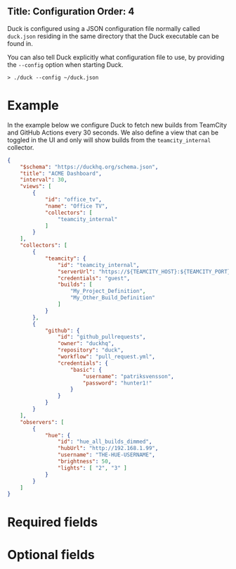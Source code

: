 ﻿Title: Configuration
Order: 4
---

Duck is configured using a JSON configuration file normally called `duck.json`
residing in the same directory that the Duck executable can be found in.

You can also tell Duck explicitly what configuration file to use, by providing the
`--config` option when starting Duck.

```shell
> ./duck --config ~/duck.json
```

# Example

In the example below we configure Duck to fetch new builds from TeamCity and
GitHub Actions every 30 seconds. We also define a view that can be toggled
in the UI and only will show builds from the `teamcity_internal` collector.

```json
{
    "$schema": "https://duckhq.org/schema.json",
    "title": "ACME Dashboard",
    "interval": 30,
    "views": [
        {
            "id": "office_tv",
            "name": "Office TV", 
            "collectors": [ 
                "teamcity_internal"
            ]
        }
    ],
    "collectors": [
        {
            "teamcity": {
                "id": "teamcity_internal",
                "serverUrl": "https://${TEAMCITY_HOST}:${TEAMCITY_PORT}/",
                "credentials": "guest",
                "builds": [
                    "My_Project_Definition",
                    "My_Other_Build_Definition"
                ]
            }
        },
        {
            "github": {
                "id": "github_pullrequests",
                "owner": "duckhq",
                "repository": "duck",
                "workflow": "pull_request.yml",
                "credentials": {
                    "basic": {
                        "username": "patriksvensson",
                        "password": "hunter1!"
                    }
                }
            }
        }
    ],
    "observers": [
        {
            "hue": {
                "id": "hue_all_builds_dimmed",
                "hubUrl": "http://192.168.1.99",
                "username": "THE-HUE-USERNAME",
                "brightness": 50,
                "lights": [ "2", "3" ]
            }
        }
    ]
}
```

# Required fields

<?# JsonSchema type=Root required=true /?>

# Optional fields

<?# JsonSchema type=Root required=false /?>